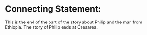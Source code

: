 # Connecting Statement:

This is the end of the part of the story about Philip and the man from Ethiopia. The story of Philip ends at Caesarea.
